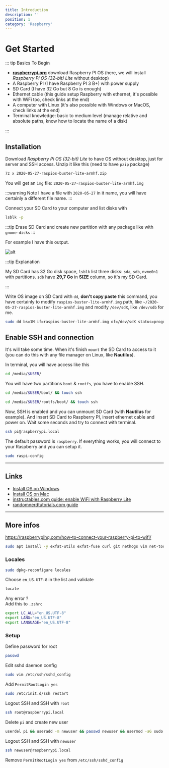```yaml
---
title: Introduction
description: ''
position: 1
category: 'Raspberry'
---
```


# Get Started

::: tip Basics To Begin

- [**raspberrypi.org**](https://www.raspberrypi.org/downloads/raspberry-pi-os/) download Raspberry PI OS (here, we will install *Raspberry Pi OS (32-bit) Lite* without desktop)
- A Raspberry PI (I have Raspberry PI 3 B+) with power supply
- SD Card (I have 32 Go but 8 Go is enough)
- Ethernet cable (this guide setup Raspberry with ethernet, it's possible with WiFi too, check links at the end)
- A computer with Linux (it's also possible with Windows or MacOS, check links at the end)
- Terminal knowledge: basic to medium level (manage relative and absolute paths, know how to locate the name of a disk)

:::

## Installation

Download *Raspberry Pi OS (32-bit) Lite* to have OS without desktop, just for server and SSH access. Unzip it like this (need to have `pzip` package)

```bash
7z x 2020-05-27-raspios-buster-lite-armhf.zip
```

You will get an `img` file: `2020-05-27-raspios-buster-lite-armhf.img`

:::warning
Note I have a file with `2020-05-27` in it name, you will have certainly a different file name.
:::

Connect your SD Card to your computer and list disks with

```bash
lsblk -p
```

:::tip
Erase SD Card and create new partition with any package like with `gnome-disks`
:::

For example I have this output.

![alt](/documentation/raspberry/lsblk.jpg)

:::tip Explanation

My SD Card has 32 Go disk space, `lsblk` list three disks: `sda`, `sdb`, `nvme0n1` with partitions. `sdb` have **29,7 Go** in **SIZE** column, so it's my SD Card.

:::

Write OS image on SD Card with `dd`, **don't copy paste** this command, you have certainly to modify `raspios-buster-lite-armhf.img` path, like `~/2020-05-27-raspios-buster-lite-armhf.img` and modify `/dev/sdX`, like `/dev/sdb` for me.

```bash
sudo dd bs=1M if=raspios-buster-lite-armhf.img of=/dev/sdX status=progress conv=fsync
```

## Enable SSH and connection

It's will take some time. When it's finish `mount` the SD Card to access to it (you can do this with any file manager on Linux, like **Nautilus**).

In terminal, you will have access like this

```bash
cd /media/$USER/
```

You will have two partitions `boot` & `rootfs`, you have to enable SSH.

```bash
cd /media/$USER/boot/ && touch ssh
```

```bash
cd /media/$USER/rootfs/boot/ && touch ssh
```

Now, SSH is enabled and you can unmount SD Card (with **Nautilus** for example). And insert SD Card to Raspberry PI, insert ethernet cable and power on. Wait some seconds and try to connect with terminal.

```bash
ssh pi@raspberrypi.local
```

The default password is `raspberry`. If everything works, you will connect to your Raspberry and you can setup it.

```bash
sudo raspi-config
```

---

## Links

- [Install OS on Windows](https://www.raspberrypi.org/documentation/installation/installing-images/windows.md)
- [Install OS on Mac](https://www.raspberrypi.org/documentation/installation/installing-images/mac.md)
- [instructables.com guide: enable WiFi with Raspberry Lite](https://www.instructables.com/id/Install-and-Setup-Raspbian-Lite-on-Raspberry-Pi-3/)
- [randomnerdtutorials.com guide](https://randomnerdtutorials.com/installing-raspbian-lite-enabling-and-connecting-with-ssh/)

---

## More infos

<https://raspberrypihq.com/how-to-connect-your-raspberry-pi-to-wifi/>

```bash
sudo apt install -y exfat-utils exfat-fuse curl git nethogs vim net-tools
```

### Locales

```bash
sudo dpkg-reconfigure locales
```

Choose `en_US.UTF-8` in the list and validate

```bash
locale
```

Any error ?  
Add this to `.zshrc`

```bash
export LC_ALL="en_US.UTF-8"
export LANG="en_US.UTF-8"
export LANGUAGE="en_US.UTF-8"
```

### Setup

Define password for root

```bash
passwd
```

Edit sshd daemon config

```bash
sudo vim /etc/ssh/sshd_config
```

Add `PermitRootLogin yes`

```bash
sudo /etc/init.d/ssh restart
```

Logout SSH and SSH with `root`

```bash
ssh root@raspberrypi.local
```

Delete `pi` and create new user

```bash
userdel pi && useradd -m newuser && passwd newuser && usermod -aG sudo newuser
```

Logout SSH and SSH with `newuser`

```bash
ssh newuser@raspberrypi.local
```

Remove `PermitRootLogin yes` from `/etc/ssh/sshd_config`
